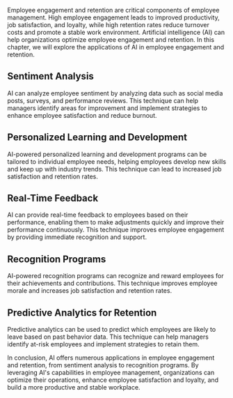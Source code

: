 
Employee engagement and retention are critical components of employee management. High employee engagement leads to improved productivity, job satisfaction, and loyalty, while high retention rates reduce turnover costs and promote a stable work environment. Artificial intelligence (AI) can help organizations optimize employee engagement and retention. In this chapter, we will explore the applications of AI in employee engagement and retention.

Sentiment Analysis
------------------

AI can analyze employee sentiment by analyzing data such as social media posts, surveys, and performance reviews. This technique can help managers identify areas for improvement and implement strategies to enhance employee satisfaction and reduce burnout.

Personalized Learning and Development
-------------------------------------

AI-powered personalized learning and development programs can be tailored to individual employee needs, helping employees develop new skills and keep up with industry trends. This technique can lead to increased job satisfaction and retention rates.

Real-Time Feedback
------------------

AI can provide real-time feedback to employees based on their performance, enabling them to make adjustments quickly and improve their performance continuously. This technique improves employee engagement by providing immediate recognition and support.

Recognition Programs
--------------------

AI-powered recognition programs can recognize and reward employees for their achievements and contributions. This technique improves employee morale and increases job satisfaction and retention rates.

Predictive Analytics for Retention
----------------------------------

Predictive analytics can be used to predict which employees are likely to leave based on past behavior data. This technique can help managers identify at-risk employees and implement strategies to retain them.

In conclusion, AI offers numerous applications in employee engagement and retention, from sentiment analysis to recognition programs. By leveraging AI's capabilities in employee management, organizations can optimize their operations, enhance employee satisfaction and loyalty, and build a more productive and stable workplace.
